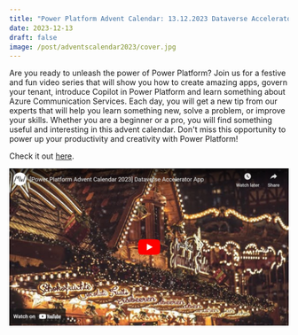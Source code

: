 ```yaml
---
title: "Power Platform Advent Calendar: 13.12.2023 Dataverse Accelerator App"
date: 2023-12-13
draft: false
image: /post/adventscalendar2023/cover.jpg
---
```


Are you ready to unleash the power of Power Platform? Join us for a festive and fun video series that will show you how to create amazing apps, govern your tenant, introduce Copilot in Power Platform and learn something about Azure Communication Services. Each day, you will get a new tip from our experts that will help you learn something new, solve a problem, or improve your skills. Whether you are a beginner or a pro, you will find something useful and interesting in this advent calendar. Don't miss this opportunity to power up your productivity and creativity with Power Platform!

Check it out [here](https://youtu.be/7ODRnzI6sGY).

[![](video.jpg)](https://youtu.be/7ODRnzI6sGY)